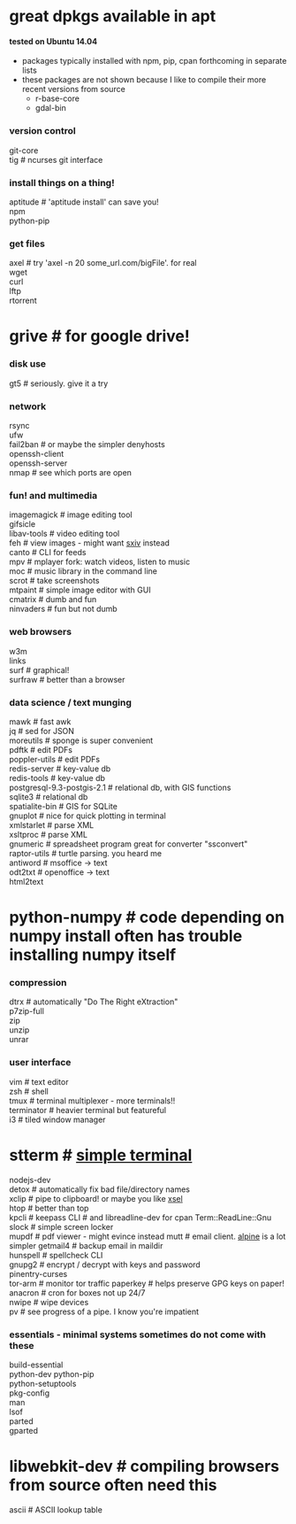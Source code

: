 # great dpkgs available in apt  
#### tested on Ubuntu 14.04  

* packages typically installed with npm, pip, cpan forthcoming in separate lists  
* these packages are not shown because I like to compile their more recent versions from source
  * r-base-core
  * gdal-bin

### version control    
git-core     
tig # ncurses git interface    

### install things on a thing!    
aptitude # 'aptitude install' can save you!    
npm    
python-pip  

### get files    
axel # try 'axel -n 20 some_url.com/bigFile'. for real    
wget    
curl     
lftp    
rtorrent    
# grive # for google drive!  

### disk use    
gt5 # seriously.  give it a try    

### network    
rsync     
ufw    
fail2ban # or maybe the simpler denyhosts   
openssh-client    
openssh-server    
nmap # see which ports are open    

### fun! and multimedia    
imagemagick # image editing tool    
gifsicle  
libav-tools # video editing tool    
feh # view images - might want [sxiv](https://github.com/muennich/sxiv) instead    
canto # CLI for feeds    
mpv # mplayer fork: watch videos, listen to music  
moc # music library in the command line    
scrot # take screenshots    
mtpaint # simple image editor with GUI    
cmatrix # dumb and fun    
ninvaders # fun but not dumb    

### web browsers    
w3m    
links    
surf # graphical!    
surfraw # better than a browser    

### data science / text munging    
mawk # fast awk    
jq # sed for JSON    
moreutils # sponge is super convenient    
pdftk # edit PDFs    
poppler-utils # edit PDFs    
redis-server # key-value db    
redis-tools # key-value db    
postgresql-9.3-postgis-2.1 # relational db, with GIS functions    
sqlite3 # relational db    
spatialite-bin # GIS for SQLite    
gnuplot # nice for quick plotting in terminal    
xmlstarlet # parse XML    
xsltproc # parse XML    
gnumeric # spreadsheet program great for converter "ssconvert"    
raptor-utils # turtle parsing.  you heard me    
antiword # msoffice -> text    
odt2txt # openoffice -> text    
html2text    
# python-numpy # code depending on numpy install often has trouble installing numpy itself  

### compression    
dtrx # automatically "Do The Right eXtraction"    
p7zip-full     
zip  
unzip     
unrar     

### user interface    
vim # text editor  
zsh # shell  
tmux # terminal multiplexer - more terminals!!   
terminator # heavier terminal but featureful  
i3 # tiled window manager  
# stterm # [simple terminal](http://st.suckless.org/)  
nodejs-dev   
detox # automatically fix bad file/directory names    
xclip # pipe to clipboard! or maybe you like [xsel](https://github.com/kfish/xsel)  
htop # better than top    
kpcli # keepass CLI  # and libreadline-dev for cpan Term::ReadLine::Gnu     
slock # simple screen locker    
mupdf # pdf viewer - might evince instead 
mutt # email client. [alpine](https://en.wikipedia.org/wiki/Alpine_(email_client)) is a lot simpler    
getmail4 # backup email in maildir    
hunspell # spellcheck CLI    
gnupg2 # encrypt / decrypt with keys and password    
pinentry-curses  
tor-arm # monitor tor traffic 
paperkey # helps preserve GPG keys on paper! 
anacron # cron for boxes not up 24/7    
nwipe # wipe devices  
pv # see progress of a pipe. I know you're impatient    

### essentials - minimal systems sometimes do not come with these    
build-essential    
python-dev python-pip  
python-setuptools  
pkg-config  
man    
lsof  
parted  
gparted  
# libwebkit-dev # compiling browsers from source often need this
ascii # ASCII lookup table    
